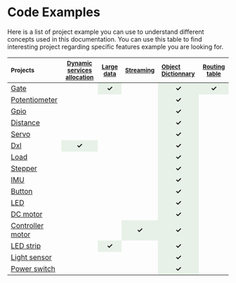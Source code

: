 # Code Examples

Here is a list of project example you can use to understand different concepts used in this documentation.
You can use this table to find interesting project regarding specific features example you are looking for.

<table id="cust_table">
<thead>
<tr>
<th align="left"><small>Projects</small></th>
<th align="center"><small><a href="../services.md">Dynamic services allocation</a></small></th>
<th align="center"><small><a href="./msg-handling.md">Large data</a></small></th>
<th align="center"><small><a href="./streaming.md">Streaming</a></small></th>
<th align="left"><small><a href="./od.md">Object Dictionnary</a></small></th>
<th align="center"><small><a href="./routing-table.md">Routing table</a></small></th>
</tr>
</thead>
<tbody>
<tr>
<td align="left"><a href="https://github.com/Luos-io/Examples/blob/master/Projects/l0/Gate_SerialCom" target="_blank">Gate</a></td>
<td align="center"></td>
<td style="background-color: rgba(143, 188, 143,0.2);" align="center"><strong>&#10003;</strong></td>
<td align="center"></td>
<td style="background-color: rgba(143, 188, 143,0.2);" align="center"><strong>&#10003;</strong></td>
<td style="background-color: rgba(143, 188, 143,0.2);" align="center"><strong>&#10003;</strong></td>
</tr>
<tr>
<td align="left"><a href="https://github.com/Luos-io/Examples/blob/master/Projects/l0/Potentiometer" target="_blank">Potentiometer</a></td>
<td align="center"></td>
<td align="center"></td>
<td align="center"></td>
<td style="background-color: rgba(143, 188, 143,0.2);" align="center"><strong>&#10003;</strong></td>
<td align="center"></td>
</tr>
<tr>
<td align="left"><a href="https://github.com/Luos-io/Examples/blob/master/Projects/l0/Gpio" target="_blank">Gpio</a></td>
<td align="center"></td>
<td align="center"></td>
<td align="center"></td>
<td style="background-color: rgba(143, 188, 143,0.2);" align="center"><strong>&#10003;</strong></td>
<td align="center"></td>
</tr>
<tr>
<td align="left"><a href="https://github.com/Luos-io/Examples/blob/master/Projects/l0/Distance" target="_blank">Distance</a></td>
<td align="center"></td>
<td align="center"></td>
<td align="center"></td>
<td style="background-color: rgba(143, 188, 143,0.2);" align="center"><strong>&#10003;</strong></td>
<td align="center"></td>
</tr>
<tr>
<td align="left"><a href="https://github.com/Luos-io/Examples/blob/master/Projects/l0/Servo" target="_blank">Servo</a></td>
<td align="center"></td>
<td align="center"></td>
<td align="center"></td>
<td style="background-color: rgba(143, 188, 143,0.2);" align="center"><strong>&#10003;</strong></td>
<td align="center"></td>
</tr>
<tr>
<td align="left"><a href="https://github.com/Luos-io/Examples/blob/master/Projects/l0/Dxl" target="_blank">Dxl</a></td>
<td style="background-color: rgba(143, 188, 143,0.2);" align="center"><strong>&#10003;</strong></td>
<td align="center"></td>
<td align="center"></td>
<td style="background-color: rgba(143, 188, 143,0.2);" align="center"><strong>&#10003;</strong></td>
<td align="center"></td>
</tr>
<tr>
<td align="left"><a href="https://github.com/Luos-io/Examples/blob/master/Projects/l0/Load" target="_blank">Load</a></td>
<td align="center"></td>
<td align="center"></td>
<td align="center"></td>
<td style="background-color: rgba(143, 188, 143,0.2);" align="center"><strong>&#10003;</strong></td>
<td align="center"></td>
</tr>
<tr>
<td align="left"><a href="https://github.com/Luos-io/Examples/blob/master/Projects/l0/Stepper" target="_blank">Stepper</a></td>
<td align="center"></td>
<td align="center"></td>
<td align="center"></td>
<td style="background-color: rgba(143, 188, 143,0.2);" align="center"><strong>&#10003;</strong></td>
<td align="center"></td>
</tr>
<tr>
<td align="left"><a href="https://github.com/Luos-io/Examples/blob/master/Projects/l0/Imu" target="_blank">IMU</a></td>
<td align="center"></td>
<td align="center"></td>
<td align="center"></td>
<td style="background-color: rgba(143, 188, 143,0.2);" align="center"><strong>&#10003;</strong></td>
<td align="center"></td>
</tr>
<tr>
<td align="left"><a href="https://github.com/Luos-io/Examples/blob/master/Projects/l0/Button" target="_blank">Button</a></td>
<td align="center"></td>
<td align="center"></td>
<td align="center"></td>
<td style="background-color: rgba(143, 188, 143,0.2);" align="center"><strong>&#10003;</strong></td>
<td align="center"></td>
</tr>
<tr>
<td align="left"><a href="https://github.com/Luos-io/Examples/blob/master/Projects/l0/Led" target="_blank">LED</a></td>
<td align="center"></td>
<td align="center"></td>
<td align="center"></td>
<td style="background-color: rgba(143, 188, 143,0.2);" align="center"><strong>&#10003;</strong></td>
<td align="center"></td>
</tr>
<tr>
<td align="left"><a href="https://github.com/Luos-io/Examples/blob/master/Projects/l0/Dc_motor" target="_blank">DC motor</a></td>
<td align="center"></td>
<td align="center"></td>
<td align="center"></td>
<td style="background-color: rgba(143, 188, 143,0.2);" align="center"><strong>&#10003;</strong></td>
<td align="center"></td>
</tr>
<tr>
<td align="left"><a href="https://github.com/Luos-io/Examples/blob/master/Projects/l0/Controller_motor" target="_blank">Controller motor</a></td>
<td align="center"></td>
<td align="center"></td>
<td style="background-color: rgba(143, 188, 143,0.2);" align="center"><strong>&#10003;</strong></td>
<td style="background-color: rgba(143, 188, 143,0.2);" align="center"><strong>&#10003;</strong></td>
<td align="center"></td>
</tr>
<tr>
<td align="left"><a href="https://github.com/Luos-io/Examples/blob/master/Projects/l0/Led_strip" target="_blank">LED strip</a></td>
<td align="center"></td>
<td style="background-color: rgba(143, 188, 143,0.2);" align="center"><strong>&#10003;</strong></td>
<td align="center"></td>
<td style="background-color: rgba(143, 188, 143,0.2);" align="center"><strong>&#10003;</strong></td>
<td align="center"></td>
</tr>
<tr>
<td align="left"><a href="https://github.com/Luos-io/Examples/blob/master/Projects/l0/Light_sensor" target="_blank">Light sensor</a></td>
<td align="center"></td>
<td align="center"></td>
<td align="center"></td>
<td style="background-color: rgba(143, 188, 143,0.2);" align="center"><strong>&#10003;</strong></td>
<td align="center"></td>
</tr>
<tr>
<td align="left"><a href="https://github.com/Luos-io/Examples/blob/master/Projects/l0/Power_switch" target="_blank">Power switch</a></td>
<td align="center"></td>
<td align="center"></td>
<td align="center"></td>
<td style="background-color: rgba(143, 188, 143,0.2);" align="center"><strong>&#10003;</strong></td>
<td align="center"></td>
</tr>
</tbody>
</table>

